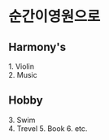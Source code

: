 

# 순간이영원으로

## Harmony's 

<div id="index">1. Violin</div>
<div id="index">2. Music</div> 

## Hobby 

<div id="index">3. Swim</div>
4. Trevel
5. Book
6. etc. 


